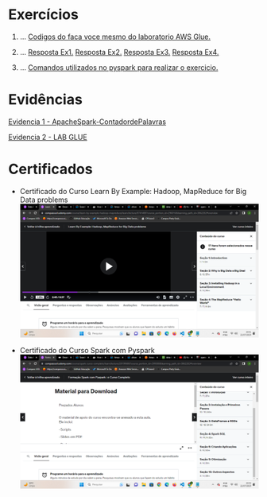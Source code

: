 # Exercícios

1. ...
[Codigos do faca voce mesmo do laboratorio AWS Glue.](exercicios/LaboratorioAWSGlue)

2. ...
[Resposta Ex1.](exercicios/secao3-Exercicios/tarefa1/exerc1.py)
[Resposta Ex2.](exercicios/secao3-Exercicios/tarefa1/exerc3.py)
[Resposta Ex3.](exercicios/secao3-Exercicios/tarefa1/exerc3.py)
[Resposta Ex4.](exercicios/secao3-Exercicios/tarefa1/exerc4.py)

3. ...
[Comandos utilizados no pyspark para realizar o exercicio.](exercicios/secao3-Exercicios/tarefa2/comandosUtilizados.py)

# Evidências

[Evidencia 1 - ApacheSpark-ContadordePalavras](evidencias/ApacheSpark-ContadordePalavras/docker.png)

[Evidencia 2 - LAB GLUE](evidencias/labGlue/)

# Certificados


- Certificado do Curso Learn By Example: Hadoop, MapReduce for Big Data problems
![Curso Learn By Example: Hadoop, MapReduce for Big Data problems](certificados/certificado.png)

- Certificado do Curso Spark com Pyspark
![Curso Spark com Pyspark](certificados/certificado2.png)